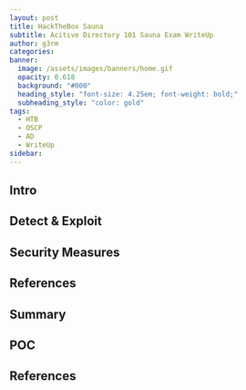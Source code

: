 ```yaml
---
layout: post
title: HackTheBox Sauna
subtitle: Acitive Directory 101 Sauna Exam WriteUp
author: g3rm
categories: 
banner:
  image: /assets/images/banners/home.gif
  opacity: 0.618
  background: "#000"
  heading_style: "font-size: 4.25em; font-weight: bold;"
  subheading_style: "color: gold"
tags:
  - HTB
  - OSCP
  - AD
  - WriteUp
sidebar:
---
```



## Intro


## Detect & Exploit 

## Security Measures

## References

## Summary

## POC

## References